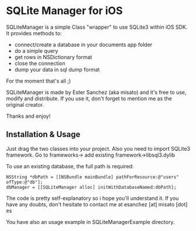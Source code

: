 SQLite Manager for iOS
======================

SQLiteManager is a simple Class "wrapper" to use SQLite3 within iOS SDK.
It provides methods to:
- connect/create a database in your documents app folder
- do a simple query
- get rows in NSDictionary format
- close the connection
- dump your data in sql dump format

For the moment that's all ;) 

SQLiteManager is made by Ester Sanchez (aka misato) and it's free to use, modify and distribute. 
If you use it, don't forget to mention me as the original creator. 

Thanks and enjoy!

Installation & Usage
--------------------

Just drag the two classes into your project. Also you need to import SQLite3 framework. Go to frameworks-> add existing framework->libsql3.dylib

To use an existing database, the full path is required:

```objc
NSString *dbPath = [[NSBundle mainBundle] pathForResource:@"users" ofType:@"db"];
dbManager = [[SQLiteManager alloc] initWithDatabaseNamed:dbPath];
```

The code is pretty self-explanatory so i hope you'll understand it.
If you have any doubts, don't hesitate to contact me at esanchez [at] misato [dot] es

You have also an usage example in SQLiteManagerExample directory.

